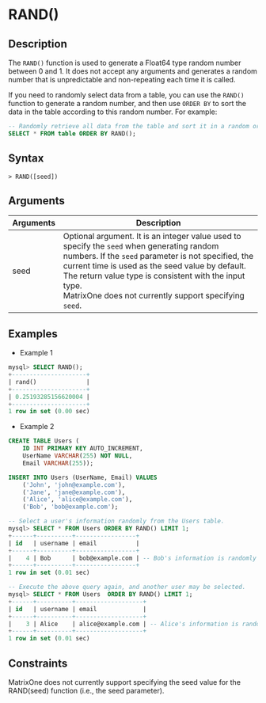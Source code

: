 # **RAND()**

## **Description**

The `RAND()` function is used to generate a Float64 type random number between 0 and 1. It does not accept any arguments and generates a random number that is unpredictable and non-repeating each time it is called.

If you need to randomly select data from a table, you can use the `RAND()` function to generate a random number, and then use `ORDER BY` to sort the data in the table according to this random number. For example:

```sql
-- Randomly retrieve all data from the table and sort it in a random order, the order of the query results may differ each time.
SELECT * FROM table ORDER BY RAND();
```

## **Syntax**

```
> RAND([seed])
```

## **Arguments**

|  Arguments   | Description  |
|  ----  | ----  |
| seed | Optional argument. It is an integer value used to specify the `seed` when generating random numbers. If the `seed` parameter is not specified, the current time is used as the seed value by default. The return value type is consistent with the input type.<br>MatrixOne does not currently support specifying `seed`. |

## **Examples**

- Example 1

```sql
mysql> SELECT RAND();
+---------------------+
| rand()              |
+---------------------+
| 0.25193285156620004 |
+---------------------+
1 row in set (0.00 sec)
```

- Example 2

```sql
CREATE TABLE Users (
    ID INT PRIMARY KEY AUTO_INCREMENT,
    UserName VARCHAR(255) NOT NULL,
    Email VARCHAR(255));

INSERT INTO Users (UserName, Email) VALUES
    ('John', 'john@example.com'),
    ('Jane', 'jane@example.com'),
    ('Alice', 'alice@example.com'),
    ('Bob', 'bob@example.com');

-- Select a user's information randomly from the Users table.
mysql> SELECT * FROM Users ORDER BY RAND() LIMIT 1;
+------+----------+-----------------+
| id   | username | email           |
+------+----------+-----------------+
|    4 | Bob      | bob@example.com | -- Bob's information is randomly selected.
+------+----------+-----------------+
1 row in set (0.01 sec)

-- Execute the above query again, and another user may be selected.
mysql> SELECT * FROM Users  ORDER BY RAND() LIMIT 1;
+------+----------+-------------------+
| id   | username | email             |
+------+----------+-------------------+
|    3 | Alice    | alice@example.com | -- Alice's information is randomly selected.
+------+----------+-------------------+
1 row in set (0.01 sec)
```

## **Constraints**

MatrixOne does not currently support specifying the seed value for the RAND(seed) function (i.e., the seed parameter).
